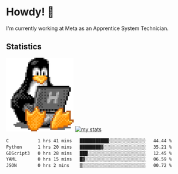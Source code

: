 # Howdy! :penguin:
I'm currently working at Meta as an Apprentice System Technician.

## Statistics

![Tux Pengiun!](tux-linux-penguin.gif)
[![my stats](https://github-readme-stats.vercel.app/api?username=benlodz&showing_icons=true&theme=tokyonight)](https://github.com/anuraghazra/github-readme-stats)

<!-- [![Top Langs](https://github-readme-stats.vercel.app/api/top-langs/?username=benlodz&layout=compact)](https://github.com/anuraghazra/github-readme-stats) ---> 

<!--START_SECTION:waka-->

```txt
C           1 hrs 41 mins   ███████████░░░░░░░░░░░░░░   44.44 %
Python      1 hrs 20 mins   ████████▓░░░░░░░░░░░░░░░░   35.21 %
GDScript3   0 hrs 28 mins   ███░░░░░░░░░░░░░░░░░░░░░░   12.45 %
YAML        0 hrs 15 mins   █▓░░░░░░░░░░░░░░░░░░░░░░░   06.59 %
JSON        0 hrs 2 mins    ▒░░░░░░░░░░░░░░░░░░░░░░░░   00.72 %
```

<!--END_SECTION:waka-->
<!--
**benlodz/benlodz** is a ✨ _special_ ✨ repository because its `README.md` (this file) appears on your GitHub profile.

Here are some ideas to get you started:

- 🔭 I’m currently working on ...
- 🌱 I’m currently learning ...
- 👯 I’m looking to collaborate on ...
- 🤔 I’m looking for help with ...
- 💬 Ask me about ...
- 📫 How to reach me: ...
- 😄 Pronouns: ...
- ⚡ Fun fact: ...
-->
